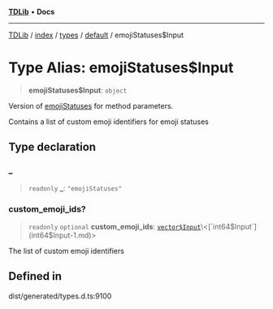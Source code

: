 [**TDLib**](../../../../../../README.md) • **Docs**

***

[TDLib](../../../../../../modules.md) / [index](../../../../../README.md) / [types](../../../README.md) / [default](../README.md) / emojiStatuses$Input

# Type Alias: emojiStatuses$Input

> **emojiStatuses$Input**: `object`

Version of [emojiStatuses](emojiStatuses-1.md) for method parameters.

Contains a list of custom emoji identifiers for emoji statuses

## Type declaration

### \_

> `readonly` **\_**: `"emojiStatuses"`

### custom\_emoji\_ids?

> `readonly` `optional` **custom\_emoji\_ids**: [`vector$Input`](vector$Input.md)\<[`int64$Input`](int64$Input-1.md)\>

The list of custom emoji identifiers

## Defined in

dist/generated/types.d.ts:9100

